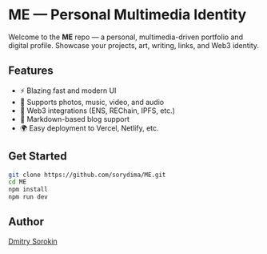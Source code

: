 
# ME — Personal Multimedia Identity

Welcome to the **ME** repo — a personal, multimedia-driven portfolio and digital profile.
Showcase your projects, art, writing, links, and Web3 identity.

## Features

- ⚡ Blazing fast and modern UI
- 🎥 Supports photos, music, video, and audio
- 🧬 Web3 integrations (ENS, REChain, IPFS, etc.)
- 📝 Markdown-based blog support
- 🌍 Easy deployment to Vercel, Netlify, etc.

## Get Started

```bash
git clone https://github.com/sorydima/ME.git
cd ME
npm install
npm run dev
```

## Author

[Dmitry Sorokin](https://github.com/sorydima)
